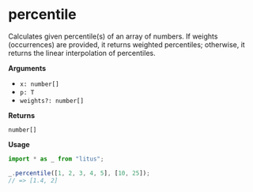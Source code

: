 # percentile

Calculates given percentile(s) of an array of numbers.
If weights (occurrences) are provided, it returns weighted percentiles;
otherwise, it returns the linear interpolation of percentiles.

**Arguments**

- `x: number[]`
- `p: T`
- `weights?: number[]`

**Returns**

`number[]`

**Usage**

```ts
import * as _ from "litus";

_.percentile([1, 2, 3, 4, 5], [10, 25]);
// => [1.4, 2]
```
